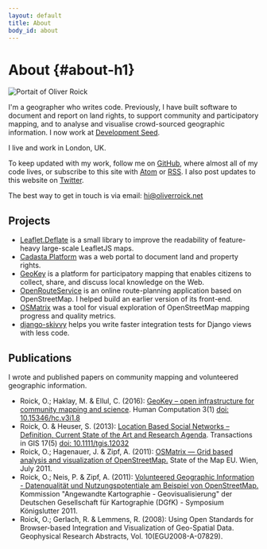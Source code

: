 ```yaml
---
layout: default
title: About
body_id: about
---
```


# About {#about-h1}

<picture>
  <source srcset="/img/profile/oliver.webp, /img/profile/oliver@2x.webp 2x" type="image/webp">
  <source srcset="/img/profile/oliver.png, /img/profile/oliver@2x.png 2x" type="image/jpeg"> 
  <img src="/img/profile/oliver@2x.png" alt="Portait of Oliver Roick">
</picture>

I'm a geographer who writes code. Previously, I have built software to document and report on land rights, to support community and participatory mapping, and to analyse and visualise crowd-sourced geographic information. I now work at [Development Seed](https://developmentseed.org).

I live and work in London, UK.

To keep updated with my work, follow me on [GitHub](https://github.com/oliverroick), where almost all of my code lives, or subscribe to this site with [Atom](/atom.xml) or [RSS](/rss.xml). I also post updates to this website on [Twitter](https://twitter.com/oliverroick).

The best way to get in touch is via email: <a href="mailto:hi@oliverroick.net">hi@oliverroick.net</a>

## Projects

- [Leaflet.Deflate](https://github.com/oliverroick/Leaflet.Deflate) is a small library to improve the readability of feature-heavy large-scale LeafletJS maps.
- [Cadasta Platform](https://github.com/Cadasta/cadasta-platform) was a web portal to document land and property rights.
- [GeoKey](http://geokey.org.uk/) is a platform for participatory mapping that enables citizens to collect, share, and discuss local knowledge on the Web.
- [OpenRouteService](https://openrouteservice.org/) is an online route-planning application based on OpenStreetMap. I helped build an earlier version of its front-end.
- [OSMatrix](https://wiki.openstreetmap.org/wiki/OSMatrix) was a tool for visual exploration of OpenStreetMap mapping progress and quality metrics. 
- [django-skivvy](https://github.com/oliverroick/django-skivvy) helps you write faster integration tests for Django views with less code.

## Publications

I wrote and published papers on community mapping and volunteered geographic information.

<div class="publications" markdown="1">

- <span class="authors">Roick, O.; Haklay, M.  &amp; Ellul, C.</span> (2016): <a href="https://discovery.ucl.ac.uk/id/eprint/1572309/1/61-424-1-PB.pdf">GeoKey – open infrastructure for community mapping and science</a>. Human Computation 3(1) <a href="https://hcjournal.org/index.php/jhc/article/view/61">doi: 10.15346/hc.v3i1.8</a>
- <span class="authors">Roick, O. &amp; Heuser, S.</span> (2013): <a href="/publications/2013/TGIS_LBSN_Review.pdf">Location Based Social Networks &ndash; Definition, Current State of the Art and Research Agenda</a>. Transactions in GIS 17(5) <a href="http://onlinelibrary.wiley.com/doi/10.1111/tgis.12032/abstract">doi: 10.1111/tgis.12032</a>
- <span class="authors">Roick, O.; Hagenauer, J. &amp; Zipf, A.</span> (2011): <a href="/publications/2011/SotM_OSMatrix.pdf">OSMatrix &mdash; Grid based analysis and visualization of OpenStreetMap.</a> State of the Map EU. Wien, July 2011.
- <span class="authors">Roick, O.; Neis, P. &amp; Zipf, A.</span> (2011): <a href="/publications/2011/DGfK_VGI.pdf">Volunteered Geographic Information - Datenqualität und Nutzungspotentiale am Beispiel von OpenStreetMap.</a> Kommission "Angewandte Kartographie - Geovisualisierung" der Deutschen Gesellschaft für Kartographie (DGfK) - Symposium Königslutter 2011.
- <span class="authors">Roick, O.; Gerlach, R. &amp; Lemmens, R.</span> (2008): Using Open Standards for Browser-based Integration and Visualization of Geo-Spatial Data. Geophysical Research Abstracts, Vol. 10(EGU2008-A-07829).

</div>
